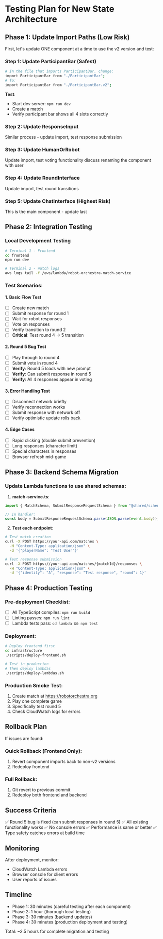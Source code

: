 # Testing Plan for New State Architecture

## Phase 1: Update Import Paths (Low Risk)

First, let's update ONE component at a time to use the v2 version and test:

### Step 1: Update ParticipantBar (Safest)

```bash
# In the file that imports ParticipantBar, change:
import ParticipantBar from "./ParticipantBar";
# To:
import ParticipantBar from "./ParticipantBar.v2";
```

**Test**:

- Start dev server: `npm run dev`
- Create a match
- Verify participant bar shows all 4 slots correctly

### Step 2: Update ResponseInput

Similar process - update import, test response submission

### Step 3: Update HumanOrRobot

Update import, test voting functionality
discuss renaming the component with user

### Step 4: Update RoundInterface

Update import, test round transitions

### Step 5: Update ChatInterface (Highest Risk)

This is the main component - update last

## Phase 2: Integration Testing

### Local Development Testing

```bash
# Terminal 1 - Frontend
cd frontend
npm run dev

# Terminal 2 - Watch logs
aws logs tail -f /aws/lambda/robot-orchestra-match-service
```

### Test Scenarios:

#### 1. Basic Flow Test

- [ ] Create new match
- [ ] Submit response for round 1
- [ ] Wait for robot responses
- [ ] Vote on responses
- [ ] Verify transition to round 2
- [ ] **Critical**: Test round 4 → 5 transition

#### 2. Round 5 Bug Test

- [ ] Play through to round 4
- [ ] Submit vote in round 4
- [ ] **Verify**: Round 5 loads with new prompt
- [ ] **Verify**: Can submit response in round 5
- [ ] **Verify**: All 4 responses appear in voting

#### 3. Error Handling Test

- [ ] Disconnect network briefly
- [ ] Verify reconnection works
- [ ] Submit response with network off
- [ ] Verify optimistic update rolls back

#### 4. Edge Cases

- [ ] Rapid clicking (double submit prevention)
- [ ] Long responses (character limit)
- [ ] Special characters in responses
- [ ] Browser refresh mid-game

## Phase 3: Backend Schema Migration

### Update Lambda functions to use shared schemas:

1. **match-service.ts**:

```typescript
import { MatchSchema, SubmitResponseRequestSchema } from "@shared/schemas";

// In handler:
const body = SubmitResponseRequestSchema.parse(JSON.parse(event.body));
```

2. **Test each endpoint**:

```bash
# Test match creation
curl -X POST https://your-api.com/matches \
  -H "Content-Type: application/json" \
  -d '{"playerName": "Test User"}'

# Test response submission
curl -X POST https://your-api.com/matches/{matchId}/responses \
  -H "Content-Type: application/json" \
  -d '{"identity": "A", "response": "Test response", "round": 1}'
```

## Phase 4: Production Testing

### Pre-deployment Checklist:

- [ ] All TypeScript compiles: `npm run build`
- [ ] Linting passes: `npm run lint`
- [ ] Lambda tests pass: `cd lambda && npm test`

### Deployment:

```bash
# Deploy frontend first
cd infrastructure
./scripts/deploy-frontend.sh

# Test in production
# Then deploy lambdas
./scripts/deploy-lambdas.sh
```

### Production Smoke Test:

1. Create match at https://robotorchestra.org
2. Play one complete game
3. Specifically test round 5
4. Check CloudWatch logs for errors

## Rollback Plan

If issues are found:

### Quick Rollback (Frontend Only):

1. Revert component imports back to non-v2 versions
2. Redeploy frontend

### Full Rollback:

1. Git revert to previous commit
2. Redeploy both frontend and backend

## Success Criteria

✅ Round 5 bug is fixed (can submit responses in round 5)
✅ All existing functionality works
✅ No console errors
✅ Performance is same or better
✅ Type safety catches errors at build time

## Monitoring

After deployment, monitor:

- CloudWatch Lambda errors
- Browser console for client errors
- User reports of issues

## Timeline

- Phase 1: 30 minutes (careful testing after each component)
- Phase 2: 1 hour (thorough local testing)
- Phase 3: 30 minutes (backend updates)
- Phase 4: 30 minutes (production deployment and testing)

Total: ~2.5 hours for complete migration and testing
